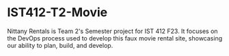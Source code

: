 # IST412-T2-Movie

Nittany Rentals is Team 2's Semester project for IST 412 F23. 
It focuses on the DevOps process used to develop this faux movie rental site, showcasing our ability to plan, build, and develop.
